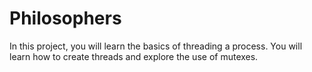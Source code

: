 # Philosophers
In this project, you will learn the basics of threading a process. You will learn how to create threads and explore the use of mutexes.
